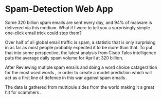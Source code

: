 # Spam-Detection Web App
Some 320 billion spam emails are sent every day, and 94% of malware is delivered via this medium. What if I were to tell you a surprisingly simple one-click email trick could stop them?

Over half of all global email traffic is spam, a statistic that is only surprising in as far as most people probably expected it to be more than that. To put that into some perspective, the latest analysis from Cisco Talos intelligence puts the average daily spam volume for April at 320 billion.

After Reviewing mutiple spam emails and doing a word choice catagerzition for the most used words , in order to create a model prediction which will act as a first line of defence in this war against spam emails .

The data is gathered from muttipule sides from the world making it a great hit for scammers .

